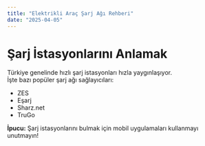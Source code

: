 ```yaml
---
title: "Elektrikli Araç Şarj Ağı Rehberi"
date: "2025-04-05"
---
```


# Şarj İstasyonlarını Anlamak

Türkiye genelinde hızlı şarj istasyonları hızla yaygınlaşıyor.  
İşte bazı popüler şarj ağı sağlayıcıları:

- ZES
- Eşarj
- Sharz.net
- TruGo

**İpucu:** Şarj istasyonlarını bulmak için mobil uygulamaları kullanmayı unutmayın!
